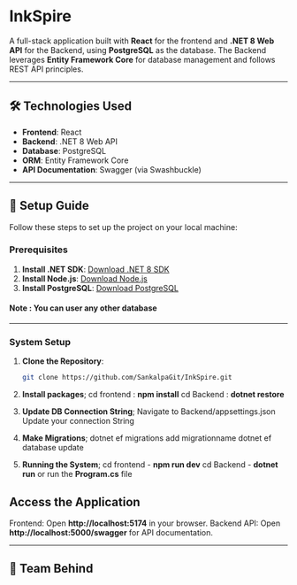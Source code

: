 # InkSpire
A full-stack application built with **React** for the frontend and **.NET 8 Web API** for the Backend, using **PostgreSQL** as the database. The Backend leverages **Entity Framework Core** for database management and follows REST API principles.

--------------------------------------------------------------------------------------

## 🛠️ Technologies Used

- **Frontend**: React
- **Backend**: .NET 8 Web API
- **Database**: PostgreSQL
- **ORM**: Entity Framework Core
- **API Documentation**: Swagger (via Swashbuckle)


--------------------------------------------------------------------------------------

## 📖 Setup Guide

Follow these steps to set up the project on your local machine:

### Prerequisites

1. **Install .NET SDK**: [Download .NET 8 SDK](https://dotnet.microsoft.com/download/dotnet/8.0)
2. **Install Node.js**: [Download Node.js](https://nodejs.org/)
3. **Install PostgreSQL**: [Download PostgreSQL](https://www.postgresql.org/download/)

#### Note : You can user any other database 

--------------------------------------------------------------------------------------

### System Setup

1. **Clone the Repository**:
   ```bash
   git clone https://github.com/SankalpaGit/InkSpire.git

2. **Install packages**;
    cd frontend : **npm install**
    cd Backend : **dotnet restore**

3. **Update DB Connection String**;
    Navigate to Backend/appsettings.json
    Update your connection String

4. **Make Migrations**;
    dotnet ef migrations add migrationname
    dotnet ef database update

5. **Running the System**;
    cd frontend - **npm run dev**
    cd Backend - **dotnet run** or run the **Program.cs** file

## Access the Application
Frontend: Open **http://localhost:5174** in your browser.
Backend API: Open **http://localhost:5000/swagger** for API documentation.

-----------------------------------------------------------------------------------

## 🤝 Team Behind

